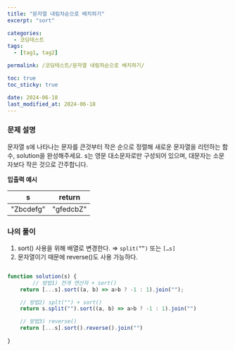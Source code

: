 ```yaml
---
title: "문자열 내림차순으로 배치하기"
excerpt: "sort"

categories:
  - 코딩테스트
tags:
  - [tag1, tag2]

permalink: /코딩테스트/문자열 내림차순으로 배치하기/

toc: true
toc_sticky: true

date: 2024-06-18
last_modified_at: 2024-06-18
---
```

### 문제 설명
문자열 s에 나타나는 문자를 큰것부터 작은 순으로 정렬해 새로운 문자열을 리턴하는 함수, solution을 완성해주세요. s는 영문 대소문자로만 구성되어 있으며, 대문자는 소문자보다 작은 것으로 간주합니다.

**입출력 예시**

| s | return |
| --- | --- |
| "Zbcdefg" | "gfedcbZ" |

### 나의 풀이
1. sort() 사용을 위해 배열로 변경한다. ⇒ `split(””)` 또는 `[…s]`
2. 문자열이기 때문에 reverse()도 사용 가능하다.

```jsx

function solution(s) {
		// 방법1) 전개 연산자 + sort()
    return [...s].sort((a, b) => a>b ? -1 : 1).join("");

    // 방법2) splt("") + sort()
    return s.split("").sort((a, b) => a>b ? -1 : 1).join("")

    // 방법3) reverse() 
    return [...s].sort().reverse().join("")
    
}
```